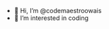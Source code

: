- 👋 Hi, I’m @codemaestroowais
- 👀 I’m interested in coding


<!---
codemaestroowais/codemaestroowais is a ✨ special ✨ repository because its `README.md` (this file) appears on your GitHub profile.
You can click the Preview link to take a look at your changes.
--->
